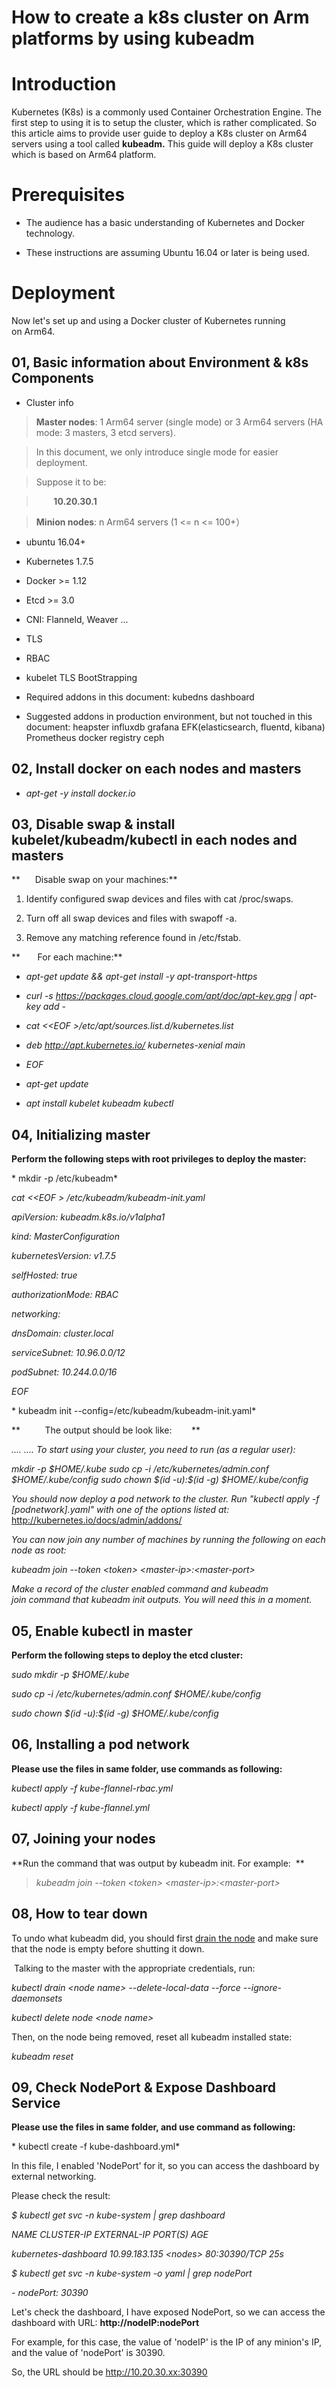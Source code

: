 How to create a k8s cluster on Arm platforms by using kubeadm
=============================================================

Introduction
============

Kubernetes (K8s) is a commonly used Container Orchestration Engine. The first
step to using it is to setup the cluster, which is rather complicated. So this
article aims to provide user guide to deploy a K8s cluster on Arm64 servers
using a tool called **kubeadm.** This guide will deploy a K8s cluster which is
based on Arm64 platform.

Prerequisites
=============

-   The audience has a basic understanding of Kubernetes and Docker technology.

-   These instructions are assuming Ubuntu 16.04 or later is being used.

Deployment
==========

Now let's set up and using a Docker cluster of Kubernetes running on Arm64.

01, Basic information about Environment & k8s Components
--------------------------------------------------------

-   Cluster info

>   **Master nodes**: 1 Arm64 server (single mode) or 3 Arm64 servers (HA mode:
>   3 masters, 3 etcd servers).

>   In this document, we only introduce single mode for easier deployment.

>   Suppose it to be:

>          **10.20.30.1**

>   **Minion nodes**: n Arm64 servers (1 \<= n \<= 100+）

-   ubuntu 16.04+

-   Kubernetes 1.7.5

-   Docker \>= 1.12

-   Etcd \>= 3.0

-   CNI: Flanneld, Weaver ...

-   TLS

-   RBAC

-   kubelet TLS BootStrapping

-   Required addons in this document: kubedns dashboard

-   Suggested addons in production environment, but not touched in this
    document: heapster influxdb grafana EFK(elasticsearch, fluentd, kibana)
    Prometheus docker registry ceph

02, Install docker on each nodes and masters
--------------------------------------------

-   *apt-get -y install docker.io*

03, Disable swap & install kubelet/kubeadm/kubectl in each nodes and masters
----------------------------------------------------------------------------

**      Disable swap on your machines:**

1.  Identify configured swap devices and files with cat /proc/swaps.

2.  Turn off all swap devices and files with swapoff -a.

3.  Remove any matching reference found in /etc/fstab.

**       For each machine:**

-   *apt-get update && apt-get install -y apt-transport-https*

-   *curl -s https://packages.cloud.google.com/apt/doc/apt-key.gpg \| apt-key
    add -*

-   *cat \<\<EOF \>/etc/apt/sources.list.d/kubernetes.list*

-   *deb http://apt.kubernetes.io/ kubernetes-xenial main*

-   *EOF*

-   *apt-get update*

-   *apt install kubelet kubeadm kubectl*

04, Initializing master
-----------------------

**Perform the following steps with root privileges to deploy the master:**

* mkdir -p /etc/kubeadm*

*cat \<\<EOF \> /etc/kubeadm/kubeadm-init.yaml*

*apiVersion: kubeadm.k8s.io/v1alpha1*

*kind: MasterConfiguration*

*kubernetesVersion: v1.7.5*

*selfHosted: true*

*authorizationMode: RBAC*

*networking:*

*dnsDomain: cluster.local*

*serviceSubnet: 10.96.0.0/12*

*podSubnet: 10.244.0.0/16*

*EOF*

* kubeadm init --config=/etc/kubeadm/kubeadm-init.yaml*

**          The output should be look like:        **

*.... .... To start using your cluster, you need to run (as a regular user):*

*mkdir -p \$HOME/.kube sudo cp -i /etc/kubernetes/admin.conf \$HOME/.kube/config
sudo chown \$(id -u):\$(id -g) \$HOME/.kube/config*

*You should now deploy a pod network to the cluster. Run "kubectl apply -f
[podnetwork].yaml" with one of the options listed at:*
<http://kubernetes.io/docs/admin/addons/>

*You can now join any number of machines by running the following on each node
as root:*

*kubeadm join --token \<token\> \<master-ip\>:\<master-port\>*

*Make a record of the cluster enabled command and kubeadm join command
that kubeadm init outputs. You will need this in a moment.*

05, Enable kubectl in master
----------------------------

**Perform the following steps to deploy the etcd cluster:**

*sudo mkdir -p \$HOME/.kube*

*sudo cp -i /etc/kubernetes/admin.conf \$HOME/.kube/config*

*sudo chown \$(id -u):\$(id -g) \$HOME/.kube/config*

06, Installing a pod network
----------------------------

**Please use the files in same folder, use commands as following:**

*kubectl apply -f kube-flannel-rbac.yml*

*kubectl apply -f kube-flannel.yml*

07, Joining your nodes
----------------------

**Run the command that was output by kubeadm init. For example:  **

>   *kubeadm join --token \<token\> \<master-ip\>:\<master-port\>*

08, How to tear down
--------------------

To undo what kubeadm did, you should first [drain the
node](https://kubernetes.io/docs/user-guide/kubectl/v1.6/#drain) and make sure
that the node is empty before shutting it down.

 Talking to the master with the appropriate credentials, run:

*kubectl drain \<node name\> --delete-local-data --force --ignore-daemonsets*

*kubectl delete node \<node name\>*

Then, on the node being removed, reset all kubeadm installed state:

*kubeadm reset*

09, Check NodePort & Expose Dashboard Service
---------------------------------------------

**Please use the files in same folder, and use command as following:**

* kubectl create -f kube-dashboard.yml*

In this file, I enabled 'NodePort' for it, so you can access the dashboard by
external networking.

Please check the result:

*\$ kubectl get svc -n kube-system \| grep dashboard*

*NAME CLUSTER-IP EXTERNAL-IP PORT(S) AGE*

*kubernetes-dashboard 10.99.183.135 \<nodes\> 80:30390/TCP 25s*

*\$ kubectl get svc -n kube-system -o yaml \| grep nodePort*

*- nodePort: 30390*

Let's check the dashboard, I have exposed NodePort, so we can access the
dashboard with URL: **http://nodeIP:nodePort**

For example, for this case, the value of 'nodeIP' is the IP of any minion's IP,
and the value of 'nodePort' is 30390.

So, the URL should be <http://10.20.30.xx:30390>
